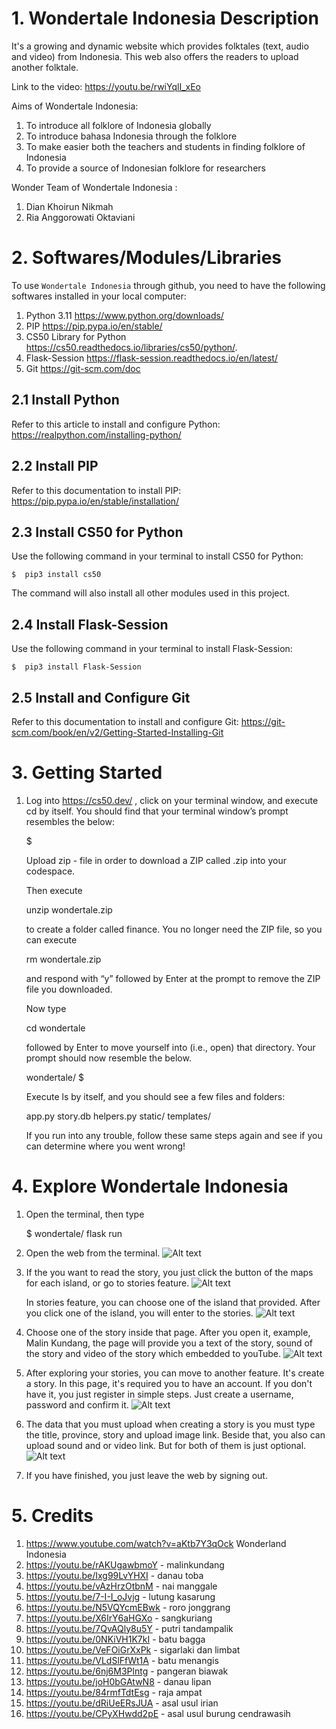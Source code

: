 # 1. Wondertale Indonesia Description

It's a growing and dynamic website which provides folktales (text, audio and video) from Indonesia. This web also offers the readers to upload another folktale.

Link to the video: https://youtu.be/rwiYqlI_xEo

Aims of Wondertale Indonesia:
1. To introduce all folklore of Indonesia globally
2. To introduce bahasa Indonesia through the folklore
3. To make easier both the teachers and students in finding folklore of Indonesia
4. To provide a source of Indonesian folklore for researchers

Wonder Team of Wondertale Indonesia :
1. Dian Khoirun Nikmah
2. Ria Anggorowati Oktaviani

# 2. Softwares/Modules/Libraries

To use `Wondertale Indonesia` through github, you need to have the following softwares installed in your local computer:

 1. Python 3.11 https://www.python.org/downloads/
 2. PIP https://pip.pypa.io/en/stable/
 3. CS50 Library for Python https://cs50.readthedocs.io/libraries/cs50/python/.
 4. Flask-Session https://flask-session.readthedocs.io/en/latest/
 5. Git https://git-scm.com/doc

## 2.1 Install Python
Refer to this article to install and configure Python: https://realpython.com/installing-python/

## 2.2 Install PIP
Refer to this documentation to install PIP:
https://pip.pypa.io/en/stable/installation/

## 2.3 Install CS50 for Python
Use the following command in your terminal to install CS50 for Python:

    $  pip3 install cs50
The command will also install all other modules used in this project.

## 2.4 Install Flask-Session

Use the following command in your terminal to install Flask-Session:

    $  pip3 install Flask-Session
## 2.5 Install and Configure Git
Refer to this documentation to install and configure Git: https://git-scm.com/book/en/v2/Getting-Started-Installing-Git

# 3. Getting Started

 1. Log into https://cs50.dev/ , click on your terminal window, and execute cd by itself. You should find that your terminal window’s prompt resembles the below:

    $

    Upload zip - file in order to download a ZIP called .zip into your codespace.

    Then execute

    unzip wondertale.zip

    to create a folder called finance. You no longer need the ZIP file, so you can execute

    rm wondertale.zip

    and respond with “y” followed by Enter at the prompt to remove the ZIP file you downloaded.

    Now type

    cd wondertale

    followed by Enter to move yourself into (i.e., open) that directory. Your prompt should now resemble the below.

    wondertale/ $

    Execute ls by itself, and you should see a few files and folders:

    app.py  story.db  helpers.py     static/  templates/

    If you run into any trouble, follow these same steps again and see if you can determine where you went wrong!

# 4. Explore Wondertale Indonesia

1. Open the terminal, then type

    $ wondertale/ flask run

2. Open the web from the terminal.
    ![Alt text](homewi.png)

3. If the you want to read the story, you just click the button of the maps for each island, or go to stories feature.
![Alt text](storieswi.png)

    In stories feature, you can choose one of the island that provided. After you click one of the island, you will enter to the stories.
![Alt text](sumaterawi.png)

4. Choose one of the story inside that page. After you open it, example, Malin Kundang, the page will provide you a text of the story, sound of the story and video of the story which embedded to youTube.
![Alt text](malinwi.png)

5. After exploring your stories, you can move to another feature. It's create a story. In this page, it's required you to have an account.
    If you don't have it, you just register in simple steps. Just create a username, password and confirm it.
![Alt text](signinwi.png)

6. The data that you must upload when creating a story is you must type the title, province, story and upload image link. Beside that, you also can upload sound and or video link. But for both of them is just optional.
![Alt text](createwi.png)

7. If you have finished, you just leave the web by signing out.

# 5. Credits

 1. https://www.youtube.com/watch?v=aKtb7Y3qOck Wonderland Indonesia
 2. https://youtu.be/rAKUgawbmoY - malinkundang
 3. https://youtu.be/Ixg99LvYHXI - danau toba
 4. https://youtu.be/vAzHrzOtbnM - nai manggale
 5. https://youtu.be/7-I-I_oJvjg - lutung kasarung
 6. https://youtu.be/N5VQYcmEBwk - roro jonggrang
 7. https://youtu.be/X6IrY6aHGXo - sangkuriang
 8. https://youtu.be/7QvAQly8u5Y - putri tandampalik
 9. https://youtu.be/0NKiVH1K7kI - batu bagga
 10. https://youtu.be/VeFOiGrXxPk - sigarlaki dan limbat
 11. https://youtu.be/VLdSlFfWt1A - batu menangis
 12. https://youtu.be/6nj6M3Plntg - pangeran biawak
 13. https://youtu.be/joH0bGAtwN8 - danau lipan
 14. https://youtu.be/84rmfTdtEsg - raja ampat
 15. https://youtu.be/dRiUeERsJUA - asal usul irian
 16. https://youtu.be/CPyXHwdd2pE - asal usul burung cendrawasih
